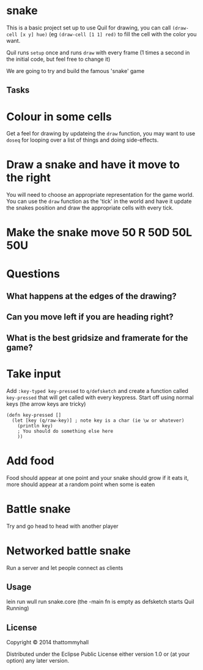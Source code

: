# snake

This is a basic project set up to use Quil for drawing, you can call `(draw-cell [x y] hue)` (eg `(draw-cell [1 1] red)` to fill the cell with the color you want.

Quil runs `setup` once and runs `draw` with every frame (1 times a second in the initial code, but feel free to change it)

We are going to try and build the famous 'snake' game

## Tasks

# Colour in some cells
Get a feel for drawing by updateing the `draw` function, you may want to use `doseq` for looping over a list of things and doing side-effects.

# Draw a snake and have it move to the right
You will need to choose an appropriate representation for the game world.
You can use the `draw` function as the 'tick' in the world and have it update the snakes position and draw the appropriate cells with every tick.

# Make the snake move 50 R 50D 50L 50U

# Questions
## What happens at the edges of the drawing?
## Can you move left if you are heading right?
## What is the best gridsize and framerate for the game?

# Take input
Add `:key-typed key-pressed` to `q/defsketch` and create a function called `key-pressed` that will get called with every keypress.
Start off using normal keys (the arrow keys are tricky)
```
(defn key-pressed []
  (let [key (q/raw-key)] ; note key is a char (ie \w or whatever)
    (println key)
    ; You should do something else here
    ))
```

# Add food
Food should appear at one point and your snake should grow if it eats it, more should appear at a random point when some is eaten

# Battle snake
Try and go head to head with another player

# Networked battle snake
Run a server and let people connect as clients

## Usage

lein run wull run snake.core (the -main fn is empty as defsketch starts Quil Running)

## License

Copyright © 2014 thattommyhall

Distributed under the Eclipse Public License either version 1.0 or (at
your option) any later version.
